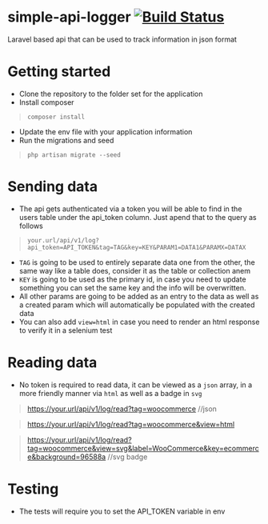 # simple-api-logger [![Build Status](https://travis-ci.org/ionutcalara/simple-api-log.svg?branch=master)](https://travis-ci.org/ionutcalara/simple-api-log)
Laravel based api that can be used to track information in json format

# Getting started

* Clone the repository to the folder set for the application
* Install composer
>`composer install`
* Update the env file with your application information
* Run the migrations and seed
>`php artisan migrate --seed`

# Sending data

* The api gets authenticated via a token you will be able to find in the users table under the api_token column. Just apend that to the query as follows
>`your.url/api/v1/log?api_token=API_TOKEN&tag=TAG&key=KEY&PARAM1=DATA1&PARAMX=DATAX`
* `TAG` is going to be used to entirely separate data one from the other, the same way like a table does, consider it as the table or collection anem
* `KEY` is going to be used as the primary id, in case you need to update something you can set the same key and the info will be overwritten.
* All other params are going to be added as an entry to the data as well as a created param which will automatically be populated with the created data
* You can also add `view=html` in case you need to render an html response to verify it in a selenium test

# Reading data

* No token is required to read data, it can be viewed as a `json` array, in a more friendly manner via `html` as well as a badge in `svg`

>https://your.url/api/v1/log/read?tag=woocommerce //json

>https://your.url/api/v1/log/read?tag=woocommerce&view=html 

>https://your.url/api/v1/log/read?tag=woocommerce&view=svg&label=WooCommerce&key=ecommerce&background=96588a //svg badge


# Testing 

* The tests will require you to set the API_TOKEN variable in env
